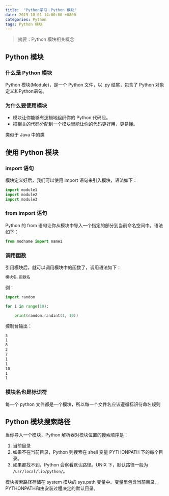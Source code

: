 ```yaml
---
title:  "Python学习：Python 模块"
date: 2019-10-01 14:00:00 +0800
categories: Python
tags: Python 模块
---
```


> 摘要：Python 模块相关概念

## Python 模块

### 什么是 Python 模块

Python 模块(Module)，是一个 Python 文件，以 .py 结尾，包含了 Python 对象定义和Python语句。

### 为什么要使用模块

* 模块让你能够有逻辑地组织你的 Python 代码段。
* 把相关的代码分配到一个模块里能让你的代码更好用，更易懂。

类似于 Java 中的类

## 使用 Python 模块

### import 语句

模块定义好后，我们可以使用 import 语句来引入模块，语法如下： 

```python
import module1
import module2
import module3
```

### from import 语句

Python 的 from 语句让你从模块中导入一个指定的部分到当前命名空间中。语法如下：
```python
from modname import name1
```

### 调用函数

引用模块后，就可以调用模块中的函数了，调用语法如下：
```python
模块名.函数名
```

例：
```python
import random

for i in range(10):

    print(random.randint(1, 10))
```
控制台输出：
```sh
3
1
8
2
7
1
1
10
1
1
```

### 模块名也是标识符

每一个 python 文件都是一个模块，所以每一个文件名应该遵循标识符命名规则

## Python 模块搜索路径

当你导入一个模块，Python 解析器对模块位置的搜索顺序是：

1. 当前目录
2. 如果不在当前目录，Python 则搜索在 shell 变量 PYTHONPATH 下的每个目录。
3. 如果都找不到，Python 会察看默认路径。UNIX 下，默认路径一般为 `/usr/local/lib/python/`。

模块搜索路径存储在 system 模块的 sys.path 变量中。变量里包含当前目录，PYTHONPATH和由安装过程决定的默认目录。